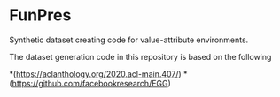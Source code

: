 # FunPres

Synthetic dataset creating code for value-attribute environments.

The dataset generation code in this repository is based on the following 

  *(https://aclanthology.org/2020.acl-main.407/)
  *(https://github.com/facebookresearch/EGG)
